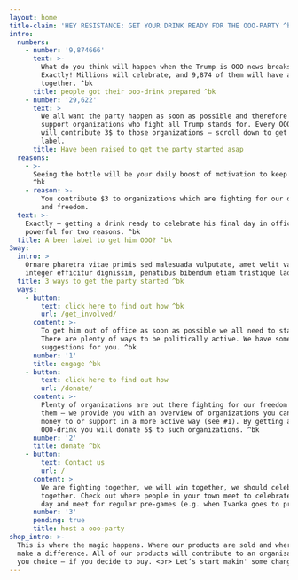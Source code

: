 ```yaml
---
layout: home
title-claim: 'HEY RESISTANCE: GET YOUR DRINK READY FOR THE OOO-PARTY ^bk'
intro:
  numbers:
    - number: '9,874666'
      text: >-
        What do you think will happen when the Trump is OOO news breaks?
        Exactly! Millions will celebrate, and 9,874 of them will have a drink
        together. ^bk
      title: people got their ooo-drink prepared ^bk
    - number: '29,622'
      text: >
        We all want the party happen as soon as possible and therefore  we
        support organizations who fight all Trump stands for. Every OOO-LABEL
        will contribute 3$ to those organizations – scroll down to get your
        label.
      title: Have been raised to get the party started asap
  reasons:
    - >-
      Seeing the bottle will be your daily boost of motivation to keep fighting.
      ^bk
    - reason: >-
        You contribute $3 to organizations which are fighting for our democracy
        and freedom.
  text: >-
    Exactly – getting a drink ready to celebrate his final day in office is
    powerful for two reasons. ^bk
  title: A beer label to get him OOO? ^bk
3way:
  intro: >
    Ornare pharetra vitae primis sed malesuada vulputate, amet velit varius
    integer efficitur dignissim, penatibus bibendum etiam tristique laoreet.
  title: 3 ways to get the party started ^bk
  ways:
    - button:
        text: click here to find out how ^bk
        url: /get_involved/
      content: >-
        To get him out of office as soon as possible we all need to stand up.
        There are plenty of ways to be politically active. We have some
        suggestions for you. ^bk
      number: '1'
      title: engage ^bk
    - button:
        text: click here to find out how
        url: /donate/
      content: >-
        Plenty of organizations are out there fighting for our freedom! Support
        them – we provide you with an overview of organizations you can give
        money to or support in a more active way (see #1). By getting an
        OOO-drink you will donate 5$ to such organizations. ^bk
      number: '2'
      title: donate ^bk
    - button:
        text: Contact us
        url: /
      content: >
        We are fighting together, we will win together, we should celebrate
        together. Check out where people in your town meet to celebrate the big
        day and meet for regular pre-games (e.g. when Ivanka goes to prison).
      number: '3'
      pending: true
      title: host a ooo-party
shop_intro: >-
  This is where the magic happens. Where our products are sold and where you can
  make a difference. All of our products will contribute to an organisation of
  you choice — if you decide to buy. <br> Let‘s start makin' some changes. ^bk
---
```


